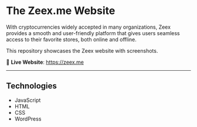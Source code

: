 # The Zeex.me Website

With cryptocurrencies widely accepted in many organizations, Zeex provides a smooth and user-friendly platform that gives users seamless access to their favorite stores, both online and offline.

This repository showcases the Zeex website with screenshots.

🔗 **Live Website**: https://zeex.me

---

## Technologies

- JavaScript  
- HTML  
- CSS  
- WordPress  

